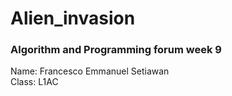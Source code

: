 # Alien_invasion

### Algorithm and Programming forum week 9

Name: Francesco Emmanuel Setiawan
<br>
Class: L1AC
